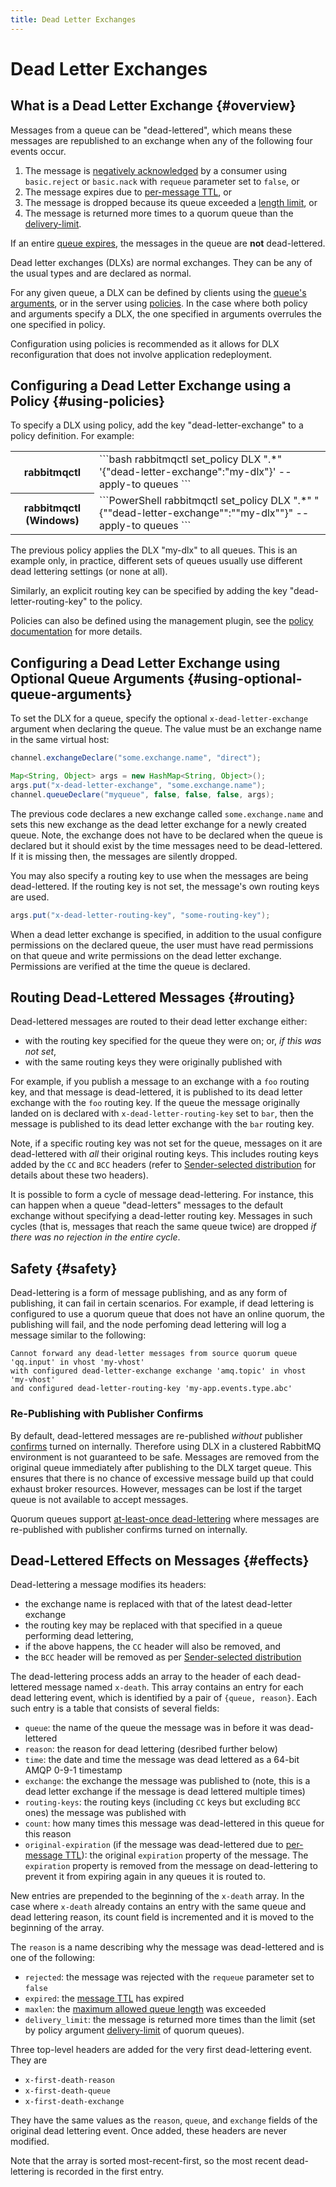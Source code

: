 ```yaml
---
title: Dead Letter Exchanges
---
```

<!--
Copyright (c) 2005-2025 Broadcom. All Rights Reserved. The term "Broadcom" refers to Broadcom Inc. and/or its subsidiaries.

All rights reserved. This program and the accompanying materials
are made available under the terms of the under the Apache License,
Version 2.0 (the "License”); you may not use this file except in compliance
with the License. You may obtain a copy of the License at

https://www.apache.org/licenses/LICENSE-2.0

Unless required by applicable law or agreed to in writing, software
distributed under the License is distributed on an "AS IS" BASIS,
WITHOUT WARRANTIES OR CONDITIONS OF ANY KIND, either express or implied.
See the License for the specific language governing permissions and
limitations under the License.
-->

# Dead Letter Exchanges

## What is a Dead Letter Exchange {#overview}

Messages from a queue can be "dead-lettered", which means these messages are republished to an exchange when any of the following four events occur.

1. The message is [negatively acknowledged](./confirms) by a consumer using `basic.reject` or `basic.nack` with `requeue` parameter set to `false`, or
1. The message expires due to [per-message TTL](./ttl), or
1. The message is dropped because its queue exceeded a [length limit](./maxlength), or
1. The message is returned more times to a quorum queue than the [delivery-limit](./quorum-queues#poison-message-handling).

If an entire [queue expires](./ttl#queue-ttl), the messages in the queue are **not** dead-lettered.

Dead letter exchanges (DLXs) are normal exchanges. They can be
any of the usual types and are declared as normal.

For any given queue, a DLX can be defined by clients using the
[queue's arguments](./queues#optional-arguments), or in the server
using [policies](./policies). In the
case where both policy and arguments specify a DLX, the one
specified in arguments overrules the one specified in policy.

Configuration using policies is recommended as it allows for DLX
reconfiguration that does not involve application redeployment.

## Configuring a Dead Letter Exchange using a Policy {#using-policies}

To specify a DLX using policy, add the key "dead-letter-exchange"
to a policy definition. For example:

<table>
  <tr>
    <th>rabbitmqctl</th>
    <td>
```bash
rabbitmqctl set_policy DLX ".*" '{"dead-letter-exchange":"my-dlx"}' --apply-to queues
```
    </td>
  </tr>
  <tr>
    <th>rabbitmqctl (Windows)</th>
    <td>
```PowerShell
rabbitmqctl set_policy DLX ".*" "{""dead-letter-exchange"":""my-dlx""}" --apply-to queues
```
    </td>
  </tr>
</table>

The previous policy applies the DLX "my-dlx" to all queues. This is an example only, in practice, different sets of queues usually use different dead lettering settings (or none at all).

Similarly, an explicit routing key can be specified by adding
the key "dead-letter-routing-key" to the policy.

Policies can also be defined using the management plugin, see
the [policy documentation](./policies) for more details.

## Configuring a Dead Letter Exchange using Optional Queue Arguments {#using-optional-queue-arguments}

To set the DLX for a queue, specify
the optional `x-dead-letter-exchange` argument when
declaring the queue. The value must be an exchange name in
the same virtual host:

```java
channel.exchangeDeclare("some.exchange.name", "direct");

Map<String, Object> args = new HashMap<String, Object>();
args.put("x-dead-letter-exchange", "some.exchange.name");
channel.queueDeclare("myqueue", false, false, false, args);
```

The previous code declares a new exchange called
`some.exchange.name` and sets this new exchange
as the dead letter exchange for a newly created queue.
Note, the exchange does not have to be declared when
the queue is declared but it should exist by the time
messages need to be dead-lettered. If it is missing then,
the messages are silently dropped.

You may also specify a routing key to use when the messages are being
dead-lettered.  If the routing key is not set, the
message's own routing keys are used.

```java
args.put("x-dead-letter-routing-key", "some-routing-key");
```

When a dead letter exchange is specified, in addition to
the usual configure permissions on the declared queue, the user
must have read permissions on that queue and write
permissions on the dead letter exchange. Permissions are
verified at the time the queue is declared.

## Routing Dead-Lettered Messages {#routing}

Dead-lettered messages are routed to their dead letter
exchange either:

 * with the routing key specified for the queue they
   were on; or, _if this was not set_,
 * with the same routing keys they were originally
   published with

For example, if you publish a message to an exchange with a `foo`
routing key, and that message is
dead-lettered, it is published to its dead letter
exchange with the `foo` routing key. If the queue
the message originally landed on is declared with
`x-dead-letter-routing-key` set to
`bar`, then the message is published to
its dead letter exchange with the `bar` routing key.

Note, if a specific routing key was not set for the
queue, messages on it are dead-lettered with <em>all</em>
their original routing keys.  This includes routing keys
added by the `CC` and `BCC` headers
(refer to [Sender-selected distribution](./sender-selected) for details about these two headers).


It is possible to form a cycle of message dead-lettering.  For
instance, this can happen when a queue "dead-letters"
messages to the default exchange without specifying a
dead-letter routing key. Messages in such cycles (that is,
messages that reach the same queue twice) are
dropped <em>if there was no rejection in the entire cycle</em>.

## Safety {#safety}

Dead-lettering is a form of message publishing, and as any form of publishing,
it can fail in certain scenarios. For example, if dead lettering is
configured to use a quorum queue that does not have an online quorum,
the publishing will fail, and the node perfoming dead lettering will log
a message similar to the following:

```
Cannot forward any dead-letter messages from source quorum queue 'qq.input' in vhost 'my-vhost'
with configured dead-letter-exchange exchange 'amq.topic' in vhost 'my-vhost'
and configured dead-letter-routing-key 'my-app.events.type.abc'
```

### Re-Publishing with Publisher Confirms

By default, dead-lettered messages are re-published *without* publisher
[confirms](./confirms) turned on internally. Therefore using DLX in a clustered
RabbitMQ environment is not guaranteed to be safe. Messages are removed from the
original queue immediately after publishing to the DLX target queue. This ensures
that there is no chance of excessive message build up that could exhaust broker
resources. However, messages can be lost if the target queue is not available to accept messages.

Quorum queues support [at-least-once dead-lettering](./quorum-queues#dead-lettering)
where messages are re-published with publisher confirms turned on internally.

## Dead-Lettered Effects on Messages {#effects}

Dead-lettering a message modifies its headers:

 * the exchange name is replaced with that of the latest dead-letter exchange
 * the routing key may be replaced with that specified in a queue performing dead lettering,
 * if the above happens, the `CC` header will also be removed, and
 * the `BCC` header will be removed as per [Sender-selected distribution](./sender-selected)

The dead-lettering process adds an array to the header of
each dead-lettered message named `x-death`.
This array contains an entry for each dead lettering event, which is
identified by a pair of `{queue, reason}`.
Each such entry is a table that consists
of several fields:

 * `queue`: the name of the queue the message was in before it was dead-lettered
 * `reason`: the reason for dead lettering (desribed further below)
 * `time`: the date and time the message was dead lettered as a 64-bit AMQP 0-9-1 timestamp
 * `exchange`: the exchange the message was published to (note, this is a dead letter exchange if the message is dead lettered multiple times)
 * `routing-keys`: the routing keys (including `CC` keys but excluding
   `BCC` ones) the message was published with
 * `count`: how many times this message was dead-lettered in this queue for this reason
 * `original-expiration` (if the message was dead-lettered due to [per-message TTL](./ttl#per-message-ttl-in-publishers)): the original `expiration` property of the message. The `expiration` property is removed from the message on dead-lettering to prevent it from expiring again in any queues it is routed to.

New entries are prepended to the beginning of the `x-death`
array. In the case where `x-death` already contains an entry with
the same queue and dead lettering reason, its count field is
incremented and it is moved to the beginning of the array.

The `reason` is a name describing why the
message was dead-lettered and is one of the following:

 * `rejected`: the message was rejected with the `requeue` parameter set to `false`
 * `expired`: the [message TTL](./ttl) has expired
 * `maxlen`: the [maximum allowed queue length](./maxlength) was exceeded
 * `delivery_limit`: the message is returned more times than the limit (set by policy argument [delivery-limit](./quorum-queues#poison-message-handling) of quorum queues).

Three top-level headers are added for the very first dead-lettering
event. They are

 * `x-first-death-reason`
 * `x-first-death-queue`
 * `x-first-death-exchange`

They have the same values as the `reason`, `queue`,
and `exchange` fields of the original dead lettering event.
Once added, these headers are never modified.

Note that the array is sorted most-recent-first, so the
most recent dead-lettering is recorded in the first
entry.
